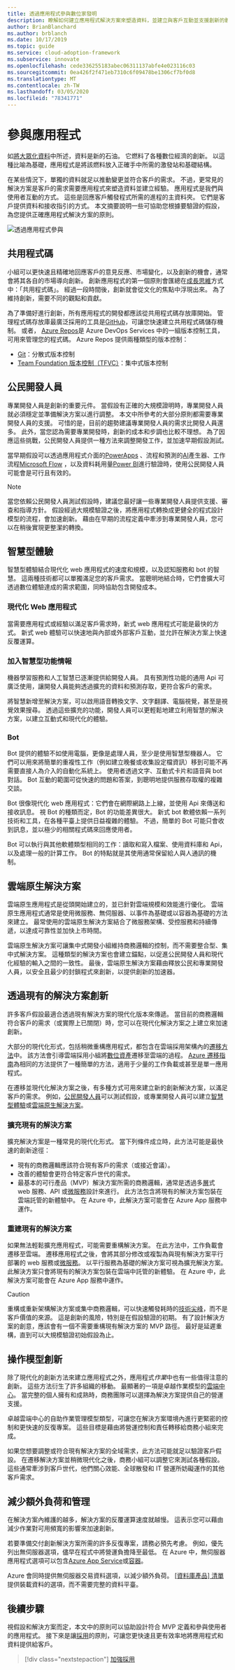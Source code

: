 ```yaml
---
title: 透過應用程式參與數位家發明
description: 瞭解如何建立應用程式解決方案來塑造資料，並建立與客戶互動並支援創新的體驗。
author: BrianBlanchard
ms.author: brblanch
ms.date: 10/17/2019
ms.topic: guide
ms.service: cloud-adoption-framework
ms.subservice: innovate
ms.openlocfilehash: cede336255183abec06311137abfe4e023116c03
ms.sourcegitcommit: 0ea426f2f471eb7310c6f09478be1306cf7bf0d8
ms.translationtype: MT
ms.contentlocale: zh-TW
ms.lasthandoff: 03/05/2020
ms.locfileid: "78341771"
---
```

# <a name="engage-through-applications"></a>參與應用程式

如[將大眾化資料](./data.md)中所述，資料是新的石油。 它燃料了各種數位經濟的創新。 以這種比喻為基礎，應用程式是將該燃料放入正確手中所需的激發站和基礎結構。

在某些情況下，單獨的資料就足以推動變更並符合客戶的需求。 不過，更常見的解決方案是客戶的需求需要應用程式來塑造資料並建立經驗。 應用程式是我們與使用者互動的方式。 這些是回應客戶觸發程式所需的進程的主資料夾。 它們是客戶提供資料和接收指引的方式。 本文摘要說明一些可協助您根據要驗證的假設，為您提供正確應用程式解決方案的原則。

![透過應用程式參與](../../_images/innovate/engage-via-apps.png)

## <a name="shared-code"></a>共用程式碼

小組可以更快速且精確地回應客戶的意見反應、市場變化，以及創新的機會，通常會將其各自的市場導向創新。 創新應用程式的第一個原則會匯總在[成長思維](./learn.md#growth-mindset)方式中：「共用程式碼」。 經過一段時間後，創新就會從文化的焦點中浮現出來。 為了維持創新，需要不同的觀點和貢獻。

為了準備好進行創新，所有應用程式的開發都應該從共用程式碼存放庫開始。 管理程式碼存放庫最廣泛採用的工具是[GitHub](https://guides.github.com)，可讓您快速建立共用程式碼儲存機制。 或者， [Azure Repos](https://docs.microsoft.com/azure/devops/repos/get-started/what-is-repos?view=azure-devops)是 Azure DevOps Services 中的一組版本控制工具，可用來管理您的程式碼。 Azure Repos 提供兩種類型的版本控制：

- [Git](https://docs.microsoft.com/azure/devops/repos/get-started/what-is-repos?view=azure-devops#git)：分散式版本控制
- [Team Foundation 版本控制（TFVC）](https://docs.microsoft.com/azure/devops/repos/get-started/what-is-repos?view=azure-devops#tfvc)：集中式版本控制

## <a name="citizen-developers"></a>公民開發人員

專業開發人員是創新的重要元件。 當假設有正確的大規模證明時，專業開發人員就必須穩定並準備解決方案以進行調整。 本文中所參考的大部分原則都需要專業開發人員的支援。 可惜的是，目前的趨勢建議專業開發人員的需求比開發人員還多。 此外，當您認為需要專業開發時，創新的成本和步調也比較不理想。 為了因應這些挑戰，公民開發人員提供一種方法來調整開發工作，並加速早期假設測試。

當早期假設可以透過應用程式介面的[PowerApps](https://docs.microsoft.com/powerapps/powerapps-overview) 、流程和預測的[AI](https://docs.microsoft.com/powerapps/use-ai-builder)產生器、工作流程[Microsoft Flow](https://docs.microsoft.com/flow) ，以及資料耗用量[Power BI](https://docs.microsoft.com/power-bi)進行驗證時，使用公民開發人員可能會是可行且有效的。

> [!NOTE]
> 當您依賴公民開發人員測試假設時，建議您最好讓一些專業開發人員提供支援、審查和指導方針。 假設經過大規模驗證之後，將應用程式轉換成更健全的程式設計模型的流程，會加速創新。 藉由在早期的流程定義中牽涉到專業開發人員，您可以在稍後實現更整潔的轉換。

## <a name="intelligent-experiences"></a>智慧型體驗

智慧型體驗結合現代化 web 應用程式的速度和規模，以及認知服務和 bot 的智慧。 這兩種技術都可以單獨滿足您的客戶需求。 當聰明地結合時，它們會擴大可透過數位體驗達成的需求範圍，同時協助包含開發成本。

### <a name="modern-web-apps"></a>現代化 Web 應用程式

當需要應用程式或經驗以滿足客戶需求時，新式 web 應用程式可能是最快的方式。 新式 web 體驗可以快速地與內部或外部客戶互動，並允許在解決方案上快速反覆運算。

### <a name="infusing-intelligence"></a>加入智慧型功能情報

機器學習服務和人工智慧已逐漸提供給開發人員。 具有預測性功能的通用 Api 可廣泛使用，讓開發人員能夠透過擴充的資料和預測存取，更符合客戶的需求。

將智慧新增至解決方案，可以啟用語音轉換文字、文字翻譯、電腦視覺，甚至是視覺效果搜尋。 透過這些擴充的功能，開發人員可以更輕鬆地建立利用智慧的解決方案，以建立互動式和現代化的體驗。

### <a name="bots"></a>Bot

Bot 提供的體驗不如使用電腦，更像是處理人員，至少是使用智慧型機器人。 它們可以用來將簡單的重複性工作（例如建立晚餐或收集設定檔資訊）移到可能不再需要直接人為介入的自動化系統上。 使用者透過文字、互動式卡片和語音與 bot 對話。 Bot 互動的範圍可從快速的問題和答案，到聰明地提供服務存取權的複雜交談。

Bot 很像現代化 web 應用程式：它們會在網際網路上上線，並使用 Api 來傳送和接收訊息。 視 Bot 的種類而定，Bot 的功能差異很大。 新式 bot 軟體依賴一系列技術和工具，在各種平臺上提供日益複雜的體驗。 不過，簡單的 Bot 可能只會收到訊息，並以極少的相關程式碼來回應使用者。

Bot 可以執行與其他軟體類型相同的工作：讀取和寫入檔案、使用資料庫和 Api，以及處理一般的計算工作。 Bot 的特點就是其使用通常保留給人與人通訊的機制。

## <a name="cloud-native-solutions"></a>雲端原生解決方案

雲端原生應用程式是從頭開始建立的，並已針對雲端規模和效能進行優化。 雲端原生應用程式通常是使用微服務、無伺服器、以事件為基礎或以容器為基礎的方法來建立。 最常使用的雲端原生解決方案結合了微服務架構、受控服務和持續傳遞，以達成可靠性並加快上市時間。

雲端原生解決方案可讓集中式開發小組維持商務邏輯的控制，而不需要整合型、集中式解決方案。 這種類型的解決方案也會建立錨點，以促進公民開發人員和現代化經驗的輸入之間的一致性。 最後，雲端原生解決方案藉由釋放公民和專業開發人員，以安全且最少的封鎖程式來創新，以提供創新的加速器。

## <a name="innovate-through-existing-solutions"></a>透過現有的解決方案創新

許多客戶假設最適合透過現有解決方案的現代化版本來傳遞。 當目前的商務邏輯符合客戶的需求（或實際上已關閉）時，您可以在現代化解決方案之上建立來加速創新。

大部分的現代化形式，包括稍微重構應用程式，都包含在雲端採用架構內的[遷移方法](../../migrate/index.md)中。 該方法會引導雲端採用小組將[數位資產](../../digital-estate/index.md)遷移至雲端的過程。 [Azure 遷移指南](../../migrate/azure-migration-guide/index.md)為相同的方法提供了一種簡單的方法，適用于少量的工作負載或甚至是單一應用程式。

在遷移並現代化解決方案之後，有多種方式可用來建立新的創新解決方案，以滿足客戶的需求。 例如，[公民開發人員](#citizen-developers)可以測試假設，或專業開發人員可以建立[智慧型體驗](#intelligent-experiences)或[雲端原生解決方案](#cloud-native-solutions)。

### <a name="extend-an-existing-solution"></a>擴充現有的解決方案

擴充解決方案是一種常見的現代化形式。 當下列條件成立時，此方法可能是最快速的創新途徑：

- 現有的商務邏輯應該符合現有客戶的需求（或接近會議）。
- 改善的體驗會更符合特定客戶世代的需求。
- 最基本的可行產品（MVP）解決方案所需的商務邏輯，通常是透過多[層](https://docs.microsoft.com/azure/architecture/guide/architecture-styles/n-tier)式 web 服務、API 或[微服務](https://docs.microsoft.com/azure/architecture/guide/architecture-styles/microservices)設計來進行。 此方法包含將現有的解決方案包裝在雲端託管的新體驗中。 在 Azure 中，此解決方案可能會在 Azure App 服務中運作。

### <a name="rebuild-an-existing-solution"></a>重建現有的解決方案

如果無法輕鬆擴充應用程式，可能需要重構解決方案。 在此方法中，工作負載會遷移至雲端。 遷移應用程式之後，會將其部分修改或複製為與現有解決方案平行部署的 web 服務或[微服務](https://docs.microsoft.com/azure/architecture/guide/architecture-styles/microservices)。 以平行服務為基礎的解決方案可視為擴充解決方案。 此解決方案只會將現有的解決方案包裝在雲端中託管的新體驗。 在 Azure 中，此解決方案可能會在 Azure App 服務中運作。

> [!CAUTION]
> 重構或重新架構解決方案或集中商務邏輯，可以快速觸發耗時的[技術尖峰](./build.md#reduce-complexity-and-delay-technical-spikes)，而不是客戶價值的來源。 這是創新的風險，特別是在假設驗證的初期。 有了設計解決方案的創意，應該會有一個不需要重構現有解決方案的 MVP 路徑。 最好是延遲重構，直到可以大規模驗證初始假設為止。

## <a name="operating-model-innovations"></a>操作模型創新

除了現代化的創新方法來建立應用程式之外，應用程式*作業*中也有一些值得注意的創新。 這些方法衍生了許多組織的移動。 最顯著的一項是卓越作業模型的[雲端中心](../../organize/cloud-center-of-excellence.md)。 當完整的個人擁有和成熟時，商務團隊可以選擇為解決方案提供自己的營運支援。

卓越雲端中心的自助作業管理模型類型，可讓您在解決方案環境內進行更緊密的控制和更快速的反復專案。 這些目標是藉由將營運控制和責任轉移給商務小組來完成。

如果您想要調整或符合現有解決方案的全域需求，此方法可能就足以驗證客戶假設。 在遷移解決方案並稍微現代化之後，商務小組可以調整它來測試各種假設。 這些通常牽涉到客戶世代，他們關心效能、全球散發和 IT 營運所妨礙運作的其他客戶需求。

## <a name="reduce-overhead-and-management"></a>減少額外負荷和管理

在解決方案內維護的越多，解決方案的反覆運算速度就越慢。 這表示您可以藉由減少作業對可用頻寬的影響來加速創新。

若要準備交付創新解決方案所需的許多反復專案，請務必預先考慮。 例如，優先列出無伺服器選項，儘早在程式中將營運負擔降至最低。 在 Azure 中，無伺服器應用程式選項可以包含[Azure App Service](https://docs.microsoft.com/azure/app-service/overview)或[容器](https://docs.microsoft.com/azure/architecture/cloud-adoption/migrate/azure-best-practices/contoso-migration-rearchitect-container-sql)。

Azure 會同時提供無伺服器交易資料選項，以減少額外負荷。 [[資料庫產品] 清單](/azure/)提供裝載資料的選項，而不需要完整的資料平臺。

## <a name="next-steps"></a>後續步驟

視假設和解決方案而定，本文中的原則可以協助設計符合 MVP 定義和參與使用者的應用程式。 接下來是讓[採用](./ci-cd.md)的原則，可讓您更快速且更有效率地將應用程式和資料提供給客戶。

> [!div class="nextstepaction"]
> [加強採用](./ci-cd.md)
